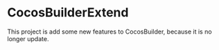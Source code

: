 CocosBuilderExtend
==================

This project is add some new features to CocosBuilder, because it is no longer update.
